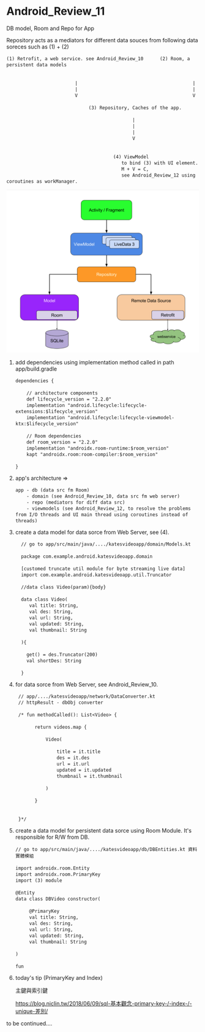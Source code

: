 # Android_Review_11
DB model, Room and Repo for App

Repository acts as a mediators for different data souces from following data soreces such as (1) + (2)

    (1) Retrofit, a web service. see Android_Review_10      (2) Room, a persistent data models
    
  
                             |                                          |
                             |                                          |
                             V                                          V
  
                                  (3) Repository, Caches of the app. 
                                  
                                                  |
                                                  |
                                                  |
                                                  V
                          
  
                                           (4) ViewModel
                                              to bind (3) with UI element. 
                                              M + V = C, 
                                              see Android_Review_12 using coroutines as workManager.
  
  
  ![](https://raw.githubusercontent.com/QueenieCplusplus/Android_Review_11/main/Architecture.png)
  
  
 1. add dependencies using implementation method called in path app/build.gradle

        dependencies {

            // architecture components
            def lifecycle_version = "2.2.0"
            implementation "android.lifecycle:lifecycle-extensions:$lifecycle_version"
            implementation "android.lifecycle:lifecycle-viewmodel-ktx:$lifecycle_version"
            
            // Room dependencies
            def room_version = "2.2.0"
            implementation "androidx.room-runtime:$room_version"
            kapt "androidx.room:room-compiler:$room_version"

        }


2. app's architecture =>


       app - db (data src fm Room)
           - domain (see Android_Review_10, data src fm web server)
           - repo (mediators for diff data src)
           - viewmodels (see Android_Review_12, to resolve the problems from I/O threads and UI main thread using coroutines instead of threads)
           
 

3. create a data model for data sorce from Web Server, see (4).

         // go to app/src/main/java/..../katesvideoapp/domain/Models.kt
         
         package com.example.android.katesvideoapp.domain
         
         [customed truncate util module for byte streaming live data]
         import com.example.android.katesvideoapp.util.Truncator
         
         //data class Video(param){body}
         
         data class Video(
            val title: String,
            val des: String,
            val url: String,
            val updated: String,
            val thumbnail: String
         
         ){
         
           get() = des.Truncator(200)
           val shortDes: String
         
         }


4. for data sorce from Web Server, see Android_Review_10.

        // app/..../katesvideoapp/network/DataConverter.kt
        // httpResult - dbObj converter

        /* fun methodCalled(): List<Video> {

              return videos.map {

                  Video(

                      title = it.title
                      des = it.des
                      url = it.url
                      updated = it.updated
                      thumbnail = it.thumbnail

                  )

              }


        }*/
        

5. create a data model for persistent data sorce using Room Module. It's responsible for R/W from DB.

       // go to app/src/main/java/..../katesvideoapp/db/DBEntities.kt 資料實體模組
       
       import androidx.room.Entity
       import androidx.room.PrimaryKey
       import (3) module 
       
       @Entity
       data class DBVideo constructor(
       
            @PrimaryKey
            val title: String,
            val des: String,
            val url: String,
            val updated: String,
            val thumbnail: String
       
       )
       
       fun
       
       
       
 
6. today's tip (PrimaryKey and Index)

    主鍵與索引鍵

   https://blog.niclin.tw/2018/06/09/sql-基本觀念-primary-key-/-index-/-unique-差別/

to be continued....
